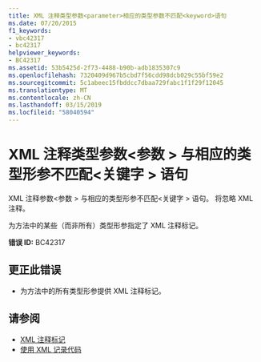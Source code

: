 ```yaml
---
title: XML 注释类型参数<parameter>相应的类型参数不匹配<keyword>语句
ms.date: 07/20/2015
f1_keywords:
- vbc42317
- bc42317
helpviewer_keywords:
- BC42317
ms.assetid: 53b5425d-2f73-4488-b90b-adb1835307c9
ms.openlocfilehash: 7320409d967b5cbd7f56cdd98dcb029c55bf59e2
ms.sourcegitcommit: 5c1abeec15fbddcc7dbaa729fabc1f1f29f12045
ms.translationtype: MT
ms.contentlocale: zh-CN
ms.lasthandoff: 03/15/2019
ms.locfileid: "58040594"
---
```

# <a name="xml-comment-type-parameter-parameter-does-not-match-a-type-parameter-on-the-corresponding-keyword-statement"></a>XML 注释类型参数\<参数 > 与相应的类型形参不匹配\<关键字 > 语句
XML 注释参数\<参数 > 与相应的类型形参不匹配\<关键字 > 语句。 将忽略 XML 注释。  
  
 为方法中的某些（而非所有）类型形参指定了 XML 注释标记。  
  
 **错误 ID:** BC42317  
  
## <a name="to-correct-this-error"></a>更正此错误  
  
-   为方法中的所有类型形参提供 XML 注释标记。  
  
## <a name="see-also"></a>请参阅

- [XML 注释标记](../../visual-basic/language-reference/xmldoc/index.md)
- [使用 XML 记录代码](../../visual-basic/programming-guide/program-structure/documenting-your-code-with-xml.md)
